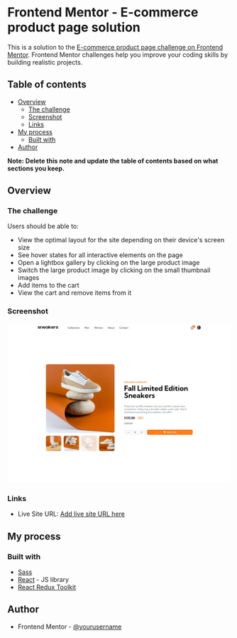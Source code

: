 # Frontend Mentor - E-commerce product page solution

This is a solution to the [E-commerce product page challenge on Frontend Mentor](https://www.frontendmentor.io/challenges/ecommerce-product-page-UPsZ9MJp6). Frontend Mentor challenges help you improve your coding skills by building realistic projects.

## Table of contents

- [Overview](#overview)
  - [The challenge](#the-challenge)
  - [Screenshot](#screenshot)
  - [Links](#links)
- [My process](#my-process)
  - [Built with](#built-with)
- [Author](#author)

**Note: Delete this note and update the table of contents based on what sections you keep.**

## Overview

### The challenge

Users should be able to:

- View the optimal layout for the site depending on their device's screen size
- See hover states for all interactive elements on the page
- Open a lightbox gallery by clicking on the large product image
- Switch the large product image by clicking on the small thumbnail images
- Add items to the cart
- View the cart and remove items from it

### Screenshot

![](./screenshot.jpg)

### Links

- Live Site URL: [Add live site URL here](https://your-live-site-url.com)

## My process

### Built with

- [Sass](https://sass-lang.com/)
- [React](https://reactjs.org/) - JS library
- [React Redux Toolkit](https://redux-toolkit.js.org/)

## Author

- Frontend Mentor - [@yourusername](https://www.frontendmentor.io/profile/yourusername)
